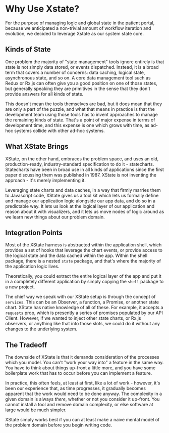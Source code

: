 # Why Use Xstate?

For the purpose of managing logic and global state in the patient portal, because we anticipated a non-trivial amount of workflow iteration and evolution, we decided to leverage Xstate as our system state core.

## Kinds of State

One problem the majority of "state management" tools ignore entirely is that state is not simply data stored, or events dispatched. Instead, it is a broad term that covers a number of concerns: data caching, logical state, asynchronous state, and so on. A core data management tool such as Redux or Rx.js can often give you a good position on one of those states, but generally speaking they are primitives in the sense that they don't provide answers for all kinds of state.

This doesn't mean the tools themselves are bad, but it does mean that they are only a part of the puzzle, and what that means in practice is that the development team using those tools has to invent approaches to manage the remaining kinds of state. That's a point of major expense in terms of development time, and this expense is one which grows with time, as ad-hoc systems collide with other ad-hoc systems.

## What XState Brings

XState, on the other hand, embraces the problem space, and uses an old, production-ready, industry-standard specification to do it - statecharts. Statecharts have been in broad use in all kinds of applications since the first paper discussing them was published in 1987. XState is not inventing the approach - it's merely implementing it.

Leveraging state charts and data caches, in a way that firmly marries them to Javascript code, XState gives us a tool kit which lets us formally define and manage our application logic alongside our app data, and do so in a predictable way. It lets us look at the logical layer of our application and reason about it with visualizers, and it lets us move nodes of logic around as we learn new things about our problem domain.

## Integration Points

Most of the XState harness is abstracted within the application shell, which provides a set of hooks that leverage the chart events, or provide access to the logical state and the data cached within the app. Within the shell package, there is a nested `state` package, and that's where the majority of the application logic lives.

Theoretically, you could extract the entire logical layer of the app and put it in a completely different application by simply copying the `shell` package to a new project.

The chief way we speak with our XState setup is through the concept of `services`. This can be an Observer, a function, a Promise, or another state chart. XState has native knowledge of all of these. For example, it accepts a `requests` prop, which is presently a series of promises populated by our API Client. However, if we wanted to inject other state charts, or Rx.js observers, or anything like that into those slots, we could do it without any changes to the underlying system.

## The Tradeoff

The downside of XState is that it demands consideration of the processes which you model. You can't "work your way into" a feature in the same way. You have to think about things up-front a little more, and you have some boilerplate work that has to occur before you can implement a feature.

In practice, this often feels, at least at first, like a lot of work - however, it's been our experience that, as time progresses, it gradually becomes apparent that the work would need to be done anyway. The complexity in a given domain is always _there_, whether or not you consider it up-front. You cannot install a tool and remove domain complexity, or else software at large would be much simpler.

XState simply works best if you can at least make a naive mental model of the problem domain before you begin writing code.
